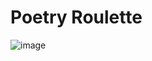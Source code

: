 # Poetry Roulette

![image](https://user-images.githubusercontent.com/19380276/148154857-d5259150-2ba1-4f8c-a74c-9a16578e428c.png)

